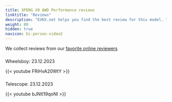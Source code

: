 ```yaml
---
title: XPENG X9 AWD Performance reviews
linktitle: "Reviews"
description: "EVKX.net helps you find the best review for this model. "
weight: 80
hidden: true
navicon: bi-person-video2
---
```

We collect reviews from our [favorite online reviewers](../../../../../guides/evreviewers/)

<div class="container text-center shadow p-2 pe-4 mb-5 bg-body-tertiary rounded border">
<h3></h3>
<p>Wheelsboy: 23.12.2023</p>

{{< youtube FRiHvA20WtY >}}

</div>
<div class="container text-center shadow p-2 pe-4 mb-5 bg-body-tertiary rounded border">
<h3></h3>
<p>Telescope: 23.12.2023</p>

{{< youtube bJNtI19qoNI >}}

</div>

